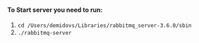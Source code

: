 #### To Start server you need to run:
1. `cd /Users/demidovs/Libraries/rabbitmq_server-3.6.0/sbin`
2. `./rabbitmq-server`